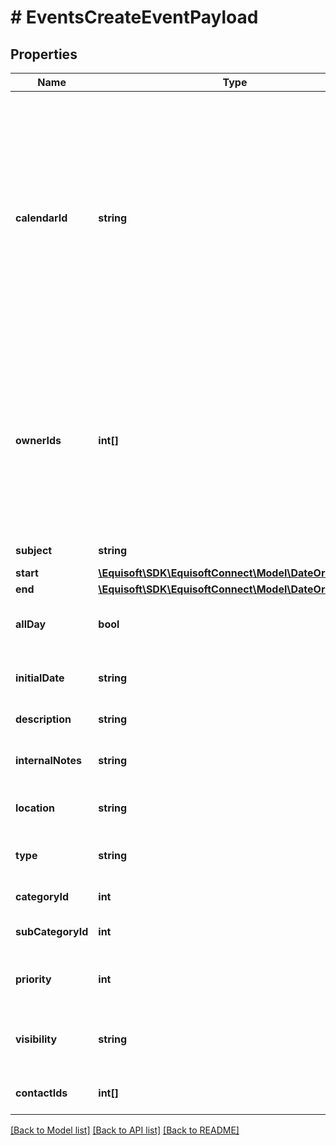 # # EventsCreateEventPayload

## Properties

Name | Type | Description | Notes
------------ | ------------- | ------------- | -------------
**calendarId** | **string** | Calendar the Event will be created for. A numerical ID returned by listCalendars. The string &#x60;primary&#x60; for the current connected user primary (&#39;TODO&#39;) calendar. The string &#x60;completed&#x60; for the current connected user completed (&#39;DONE&#39;) calendar. The &#x60;calendarId&#x60; parameter can&#39;t be used with the &#x60;ownerId&#x60; parameter. | [optional] 
**ownerIds** | **int[]** | For local legacy events, &#x60;ownerIds&#x60; can be used instead of calendarId to create an Event for many user at once. Cannot be used with &#x60;calendarId&#x60;. Cannot be used for users with remote calendar (Exchange, Office365, Outlook.com). | [optional] 
**subject** | **string** | Subject/Title of the Event. | 
**start** | [**\Equisoft\SDK\EquisoftConnect\Model\DateOrDateTime**](DateOrDateTime.md) |  | 
**end** | [**\Equisoft\SDK\EquisoftConnect\Model\DateOrDateTime**](DateOrDateTime.md) |  | [optional] 
**allDay** | **bool** | Indicate if the event is an all-day event or a timed event. | 
**initialDate** | **string** | Date the Event was initially scheduled. As defined by full-date - RFC3339 | [optional] 
**description** | **string** | Public description of the Event. | [optional] 
**internalNotes** | **string** | Internal notes on the Event. Not synced on remote sources. | [optional] 
**location** | **string** | Location of the event in free-text form. | [optional] 
**type** | **string** | Event type (CALL, LETTER, MEETING, VACATION, FILE, NOTE) | [optional] 
**categoryId** | **int** | ID of the field value to use as category. | [optional] 
**subCategoryId** | **int** | ID of the field value to use as sub-category. | [optional] 
**priority** | **int** | Importance/Priority of an event or task. 5 is the most important. | [optional] 
**visibility** | **string** | Confidentiality level of the Event (private or not). [NORMAL, PRIVATE] | [optional] 
**contactIds** | **int[]** | Allow to link the event to one or many contacts. | [optional] 

[[Back to Model list]](../../README.md#documentation-for-models) [[Back to API list]](../../README.md#documentation-for-api-endpoints) [[Back to README]](../../README.md)


